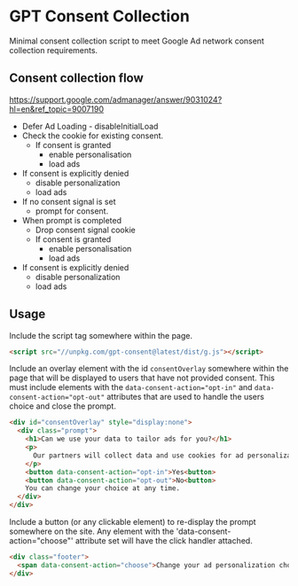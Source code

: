 # GPT Consent Collection
Minimal consent collection script to meet Google Ad network consent collection requirements.

## Consent collection flow
https://support.google.com/admanager/answer/9031024?hl=en&ref_topic=9007190

- Defer Ad Loading - disableInitialLoad
- Check the cookie for existing consent.
  - If consent is granted
    - enable personalisation
    - load ads
- If consent is explicitly denied
  - disable personalization
  - load ads
- If no consent signal is set
  - prompt for consent.
- When prompt is completed
  - Drop consent signal cookie
  - If consent is granted
    - enable personalisation
    - load ads
- If consent is explicitly denied
  - disable personalization
  - load ads

## Usage
Include the script tag somewhere within the page.

```html
<script src="//unpkg.com/gpt-consent@latest/dist/g.js"></script>
```

Include an overlay element with the id `consentOverlay` somewhere within the page that will be displayed to users that have not provided consent. This must include elements with the `data-consent-action="opt-in"` and `data-consent-action="opt-out"` attributes that are used to handle the users choice and close the prompt.

```html
<div id="consentOverlay" style="display:none">
  <div class="prompt">
    <h1>Can we use your data to tailor ads for you?</h1>
    <p>
      Our partners will collect data and use cookies for ad personalization and measurement. <a href="/privacy" target="_blank">Learn how</a> we and our partners collect and use data
    </p>
    <button data-consent-action="opt-in">Yes<button>
    <button data-consent-action="opt-out">No<button>
    You can change your choice at any time.
  </div>
</div>
```

Include a button (or any clickable element) to re-display the prompt somewhere on the site. Any element with the 'data-consent-action="choose"' attribute set will have the click handler attached.

```html
<div class="footer">
  <span data-consent-action="choose">Change your ad personalization choice.</span>
</div>
```
